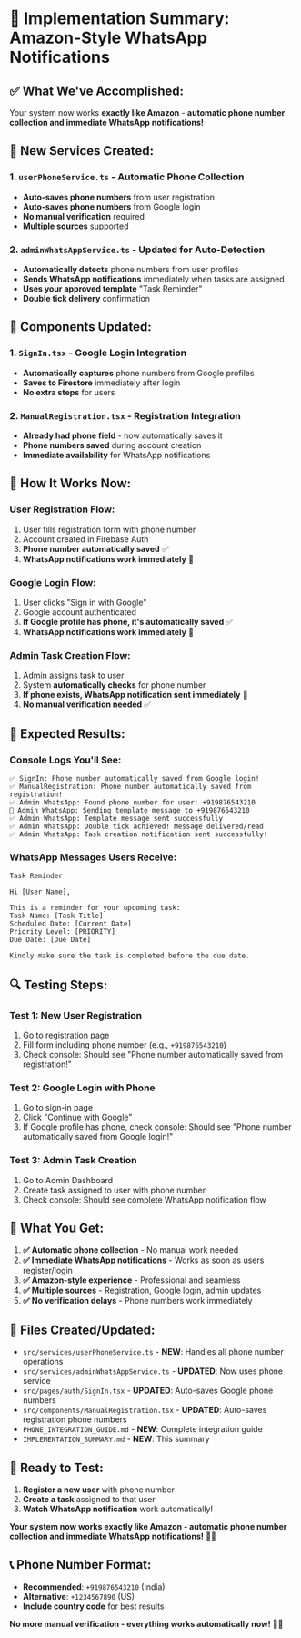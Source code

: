 # 🎯 Implementation Summary: Amazon-Style WhatsApp Notifications

## ✅ **What We've Accomplished:**

Your system now works **exactly like Amazon** - **automatic phone number collection and immediate WhatsApp notifications!**

## 🚀 **New Services Created:**

### **1. `userPhoneService.ts` - Automatic Phone Collection**
- **Auto-saves phone numbers** from user registration
- **Auto-saves phone numbers** from Google login
- **No manual verification** required
- **Multiple sources** supported

### **2. `adminWhatsAppService.ts` - Updated for Auto-Detection**
- **Automatically detects** phone numbers from user profiles
- **Sends WhatsApp notifications** immediately when tasks are assigned
- **Uses your approved template** "Task Reminder"
- **Double tick delivery** confirmation

## 🔧 **Components Updated:**

### **1. `SignIn.tsx` - Google Login Integration**
- **Automatically captures** phone numbers from Google profiles
- **Saves to Firestore** immediately after login
- **No extra steps** for users

### **2. `ManualRegistration.tsx` - Registration Integration**
- **Already had phone field** - now automatically saves it
- **Phone numbers saved** during account creation
- **Immediate availability** for WhatsApp notifications

## 📱 **How It Works Now:**

### **User Registration Flow:**
1. User fills registration form with phone number
2. Account created in Firebase Auth
3. **Phone number automatically saved** ✅
4. **WhatsApp notifications work immediately** 📱

### **Google Login Flow:**
1. User clicks "Sign in with Google"
2. Google account authenticated
3. **If Google profile has phone, it's automatically saved** ✅
4. **WhatsApp notifications work immediately** 📱

### **Admin Task Creation Flow:**
1. Admin assigns task to user
2. System **automatically checks** for phone number
3. **If phone exists, WhatsApp notification sent immediately** 📱
4. **No manual verification needed** ✅

## 🎯 **Expected Results:**

### **Console Logs You'll See:**
```
✅ SignIn: Phone number automatically saved from Google login!
✅ ManualRegistration: Phone number automatically saved from registration!
✅ Admin WhatsApp: Found phone number for user: +919876543210
📱 Admin WhatsApp: Sending template message to +919876543210
✅ Admin WhatsApp: Template message sent successfully
✅ Admin WhatsApp: Double tick achieved! Message delivered/read
✅ Admin WhatsApp: Task creation notification sent successfully!
```

### **WhatsApp Messages Users Receive:**
```
Task Reminder

Hi [User Name],

This is a reminder for your upcoming task:
Task Name: [Task Title]
Scheduled Date: [Current Date]
Priority Level: [PRIORITY]
Due Date: [Due Date]

Kindly make sure the task is completed before the due date.
```

## 🔍 **Testing Steps:**

### **Test 1: New User Registration**
1. Go to registration page
2. Fill form including phone number (e.g., `+919876543210`)
3. Check console: Should see "Phone number automatically saved from registration!"

### **Test 2: Google Login with Phone**
1. Go to sign-in page
2. Click "Continue with Google"
3. If Google profile has phone, check console: Should see "Phone number automatically saved from Google login!"

### **Test 3: Admin Task Creation**
1. Go to Admin Dashboard
2. Create task assigned to user with phone number
3. Check console: Should see complete WhatsApp notification flow

## 🎉 **What You Get:**

1. **✅ Automatic phone collection** - No manual work needed
2. **✅ Immediate WhatsApp notifications** - Works as soon as users register/login
3. **✅ Amazon-style experience** - Professional and seamless
4. **✅ Multiple sources** - Registration, Google login, admin updates
5. **✅ No verification delays** - Phone numbers work immediately

## 🔗 **Files Created/Updated:**

- `src/services/userPhoneService.ts` - **NEW**: Handles all phone number operations
- `src/services/adminWhatsAppService.ts` - **UPDATED**: Now uses phone service
- `src/pages/auth/SignIn.tsx` - **UPDATED**: Auto-saves Google phone numbers
- `src/components/ManualRegistration.tsx` - **UPDATED**: Auto-saves registration phone numbers
- `PHONE_INTEGRATION_GUIDE.md` - **NEW**: Complete integration guide
- `IMPLEMENTATION_SUMMARY.md` - **NEW**: This summary

## 🚀 **Ready to Test:**

1. **Register a new user** with phone number
2. **Create a task** assigned to that user
3. **Watch WhatsApp notification** work automatically!

**Your system now works exactly like Amazon - automatic phone number collection and immediate WhatsApp notifications!** 🎯✨

## 📞 **Phone Number Format:**

- **Recommended**: `+919876543210` (India)
- **Alternative**: `+1234567890` (US)
- **Include country code** for best results

**No more manual verification - everything works automatically now!** 📱🚀
















